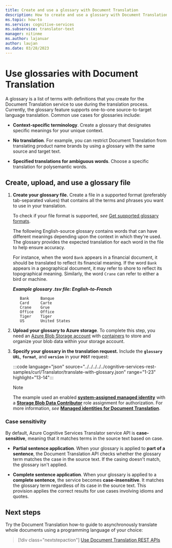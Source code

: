 ```yaml
---
title: Create and use a glossary with Document Translation
description: How to create and use a glossary with Document Translation.
ms.topic: how-to
ms.service: cognitive-services
ms.subservice: translator-text
manager: nitinme
ms.author: lajanuar
author: laujan
ms.date: 03/28/2023
---
```


# Use glossaries with Document Translation

A glossary is a list of terms with definitions that you create for the Document Translation service to use during the translation process. Currently, the glossary feature supports one-to-one source-to-target language translation. Common use cases for glossaries include:

* **Context-specific terminology**. Create a glossary that designates specific meanings for your unique context.

* **No translation**. For example, you can restrict Document Translation from translating product name brands by using a glossary with the same source and target text.

* **Specified translations for ambiguous words**. Choose a specific translation for poly&#8203;semantic words.

## Create, upload, and use a glossary file

1. **Create your glossary file.** Create a file in a supported format (preferably tab-separated values) that contains all the terms and phrases you want to use in your translation.

   To check if your file format is supported, *see* [Get supported glossary formats](../reference/get-supported-glossary-formats.md).

    The following English-source glossary contains words that can have different meanings depending upon the context in which they're used. The glossary provides the expected translation for each word in the file to help ensure accuracy.

   For instance, when the word `Bank` appears in a financial document, it should be translated to reflect its financial meaning. If the word `Bank` appears in a geographical document, it may refer to shore to reflect its topographical meaning. Similarly, the word `Crane` can refer to either a bird or machine.

   ***Example glossary .tsv file: English-to-French***

   ```tsv
      Bank     Banque
      Card     Carte
      Crane    Grue
      Office   Office
      Tiger    Tiger
      US       United States
   ```

1. **Upload your glossary to Azure storage**. To complete this step, you need an [Azure Blob Storage account](https://ms.portal.azure.com/#create/Microsoft.StorageAccount) with [containers](/azure/storage/blobs/storage-quickstart-blobs-portal?branch=main#create-a-container) to store and organize your blob data within your storage account.

1. **Specify your glossary in the translation request.** Include the **`glossary URL`**, **`format`**, and **`version`** in your **`POST`** request:

      :::code language="json" source="../../../../../cognitive-services-rest-samples/curl/Translator/translate-with-glossary.json" range="1-23" highlight="13-14":::

   > [!NOTE]
   > The example used an enabled [**system-assigned managed identity**](create-use-managed-identities.md#enable-a-system-assigned-managed-identity) with a [**Storage Blob Data Contributor**](create-use-managed-identities.md#grant-storage-account-access-for-your-translator-resource) role assignment for authorization. For more information, *see* [**Managed identities for Document Translation**](./create-use-managed-identities.md).

### Case sensitivity

By default, Azure Cognitive Services Translator service API is **case-sensitive**, meaning that it matches terms in the source text based on case.

* **Partial sentence application**. When your glossary is applied to **part of a sentence**, the Document Translation API checks whether the glossary term matches the case in the source text. If the casing doesn't match, the glossary isn't applied.

* **Complete sentence application**. When your glossary is applied to a **complete sentence**, the service becomes **case-insensitive**. It matches the glossary term regardless of its case in the source text. This provision applies the correct results for use cases involving idioms and quotes.

## Next steps

Try the Document Translation how-to guide to asynchronously translate whole documents using a programming language of your choice:

> [!div class="nextstepaction"]
> [Use Document Translation REST APIs](use-rest-api-programmatically.md)
